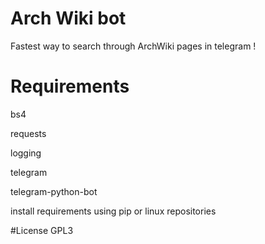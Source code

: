 # Arch Wiki bot
Fastest way to search through ArchWiki pages in telegram !

# Requirements
bs4

requests

logging

telegram

telegram-python-bot

install requirements using pip or linux repositories

#License
GPL3
